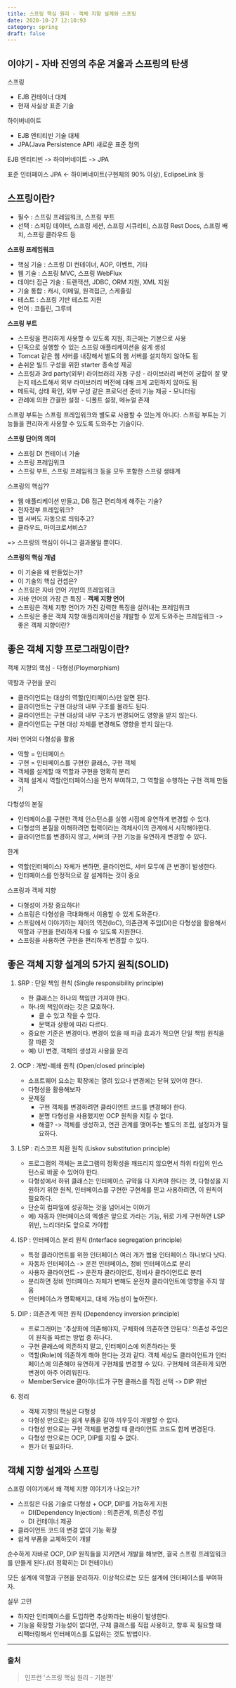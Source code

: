 ```yaml
---
title: 스프링 핵심 원리 - 객체 지향 설계와 스프링
date: 2020-10-27 12:10:93
category: spring
draft: false
---
```


## 이야기 - 자바 진영의 추운 겨울과 스프링의 탄생

스프링
- EJB 컨테이너 대체
- 현재 사실상 표준 기술

하이버네이트
- EJB 엔티티빈 기술 대체
- JPA(Java Persistence API) 새로운 표준 정의

EJB 엔티티빈 -> 하이버네이트 -> JPA

표준 인터페이스 JPA <- 하이버네이트(구현체의 90% 이상), EclipseLink 등


## 스프링이란?

- 필수 : 스프링 프레임워크, 스프링 부트
- 선택 : 스피링 데이터, 스프링 세션, 스프링 시큐리티, 스프링 Rest Docs, 스프링 배치, 스프링 클라우드 등

**스프링 프레임워크**
- 핵심 기술 : 스프링 DI 컨테이너, AOP, 이벤트, 기타
- 웹 기술 : 스프링 MVC, 스프링 WebFlux
- 데이터 접근 기술 : 트랜잭션, JDBC, ORM 지원, XML 지원
- 기술 통합 : 캐시, 이메일, 원격접근, 스케줄링
- 테스트 : 스프링 기반 테스트 지원
- 언어 : 코틀린, 그루비

**스프링 부트**
- 스프링을 편리하게 사용할 수 있도록 지원, 최근에는 기본으로 사용
- 단독으로 실행할 수 있는 스프링 애플리케이션을 쉽게 생성
- Tomcat 같은 웹 서버를 내장해서 별도의 웹 서버를 설치하지 않아도 됨
- 손쉬운 빌드 구성을 위한 starter 종속성 제공
- 스프링과 3rd party(외부) 라이브러리 자동 구성 - 라이브러리 버전이 궁합이 잘 맞는지 테스트해서 외부 라이브러리 버전에 대해 크게 고민하지 않아도 됨
- 메트릭, 상태 확인, 외부 구성 같은 프로덕션 준비 기능 제공 - 모니터링
- 관례에 의한 간결한 설정 - 디폴트 설정, 메뉴얼 존재

스프링 부트는 스프링 프레임워크와 별도로 사용할 수 있는게 아니다. 스프링 부트는 기능들을 편리하게 사용할 수 있도록 도와주는 기술이다.

**스프링 단어의 의미**
- 스프링 DI 컨테이너 기술
- 스프링 프레임워크
- 스프링 부트, 스프링 프레임워크 등을 모두 포함한 스프링 생태계


스프링의 핵심??
- 웹 애플리케이션 만들고, DB 접근 편리하게 해주는 기술?
- 전자정부 프레임워크?
- 웹 서버도 자동으로 띄워주고?
- 클라우드, 마이크로서비스?

=> 스프링의 핵심이 아니고 결과물일 뿐이다.


**스프링의 핵심 개념**
- 이 기술을 왜 만들었는가?
- 이 기술의 핵심 컨셉은?
- 스프링은 자바 언어 기반의 프레임워크
- 자바 언어의 가장 큰 특징 - **객체 지향 언어**
- 스프링은 객체 지향 언어가 가진 강력한 특징을 살려내는 프레임워크
- 스프링은 좋은 객체 지향 애플리케이션을 개발할 수 있게 도와주는 프레임워크 -> 좋은 객체 지향이란?


## 좋은 객체 지향 프로그래밍이란?

객체 지향의 핵심 - 다형성(Ploymorphism)

역할과 구현을 분리
- 클라이언트는 대상의 역할(인터페이스)만 알면 된다.
- 클라이언트는 구현 대상의 내부 구조를 몰라도 된다.
- 클라이언트는 구현 대상의 내부 구조가 변경되어도 영향을 받지 않는다.
- 클라이언트는 구현 대상 자체를 변경해도 영향을 받지 않는다.

자바 언어의 다형성을 활용
- 역할 = 인터페이스
- 구현 = 인터페이스를 구현한 클래스, 구현 객체
- 객체를 설계할 때 역할과 구현을 명확히 분리
- 객체 설계시 역할(인터페이스)을 먼저 부여하고, 그 역할을 수행하는 구현 객체 만들기

다형성의 본질
- 인터페이스를 구현한 객체 인스턴스를 실행 시점에 유연하게 변경할 수 있다.
- 다형성의 본질을 이해하려면 협력이라는 객체사이의 관계에서 시작해야한다.
- 클라이언트를 변경하지 않고, 서버의 구현 기능을 유연하게 변경할 수 있다.

한계
- 역할(인터페이스) 자체가 변하면, 클라이언트, 서버 모두에 큰 변경이 발생한다.
- 인터페이스를 안정적으로 잘 설계하는 것이 중요

스프링과 객체 지향
- 다형성이 가장 중요하다!
- 스프링은 다형성을 극대화해서 이용할 수 있게 도와준다.
- 스프링에서 이야기하는 제어의 역전(IoC), 의존관계 주입(DI)은 다형성을 활용해서 역할과 구현을 편리하게 다룰 수 있도록 지원한다.
- 스프링을 사용하면 구현을 편리하게 변경할 수 있다.


## 좋은 객체 지향 설계의 5가지 원칙(SOLID)

1. SRP : 단일 책임 원칙 (Single responsibility principle)
   - 한 클래스는 하나의 책임만 가져야 한다.
   - 하나의 책임이라는 것은 모호하다.
     - 클 수 있고 작을 수 있다.
     - 문맥과 상황에 따라 다르다.
   - 중요한 기준은 변경이다. 변경이 있을 때 파급 효과가 적으면 단일 책임 원칙을 잘 따른 것
   - 예) UI 변경, 객체의 생성과 사용을 분리

2. OCP : 개방-폐쇄 원칙 (Open/closed principle)
   - 소프트웨어 요소는 확장에는 열려 있으나 변경에는 닫혀 있어야 한다.
   - 다형성을 활용해보자
   - 문제점
     - 구현 객체를 변경하려면 클라이언트 코드를 변경해야 한다.
     - 분명 다형성을 사용했지만 OCP 원칙을 지킬 수 없다.
     - 해결? -> 객체를 생성하고, 연관 관계를 맺어주는 별도의 조립, 설정자가 필요하다.

3. LSP : 리스코프 치환 원칙 (Liskov substitution principle)
   - 프로그램의 객체는 프로그램의 정확성을 깨뜨리지 않으면서 하위 타입의 인스턴스로 바꿀 수 있어야 한다.
   - 다형성에서 하위 클래스는 인터페이스 규약을 다 지켜야 한다는 것, 다형성을 지원하기 위한 원칙, 인터페이스를 구현한 구현체를 믿고 사용하려면, 이 원칙이 필요하다.
   - 단순히 컴파일에 성공하는 것을 넘어서는 이야기
   - 예) 자동차 인터페이스의 엑셀은 앞으로 가라는 기능, 뒤로 가게 구현하면 LSP 위반, 느리더라도 앞으로 가야함

4. ISP : 인터페이스 분리 원칙 (Interface segregation principle)
   - 특정 클라이언트를 위한 인터페이스 여러 개가 범용 인터페이스 하나보다 낫다.
   - 자동차 인터페이스 -> 운전 인터페이스, 정비 인터페이스로 분리
   - 사용자 클라이언트 -> 운전자 클라이언트, 정비사 클라이언트로 분리
   - 분리하면 정비 인터페이스 자체가 변해도 운전자 클라이언트에 영향을 주지 않음
   - 인터페이스가 명확해지고, 대체 가능성이 높아진다.

5. DIP : 의존관계 역전 원칙 (Dependency inversion principle)
   - 프로그래머는 '추상화에 의존해야지, 구체화에 의존하면 안된다.' 의존성 주입은 이 원칙을 따르는 방법 중 하나다.
   - 구현 클래스에 의존하지 말고, 인터페이스에 의존하라는 뜻
   - 역할(Role)에 의존하게 해야 한다는 것과 같다. 객체 세상도 클라이언트가 인터페이스에 의존해야 유연하게 구현체를 변경할 수 있다. 구현체에 의존하게 되면 변경이 아주 어려워진다.
   - MemberService 클아이너트가 구현 클래스를 직접 선택 -> DIP 위반

6. 정리
   - 객체 지향의 핵심은 다형성
   - 다형성 만으로는 쉽게 부품을 갈아 끼우듯이 개발할 수 없다.
   - 다형성 만으로는 구현 객체를 변경할 때 클라이언트 코드도 함께 변경된다.
   - 다형성 만으로는 OCP, DIP를 지킬 수 없다.
   - 뭔가 더 필요하다.


## 객체 지향 설계와 스프링

스프링 이야기에서 왜 객체 지향 이야기가 나오는가?
- 스프링은 다음 기술로 다형성 + OCP, DIP를 가능하게 지원
  - DI(Dependency Injection) : 의존관계, 의존성 주입
  - DI 컨테이너 제공
- 클라이언트 코드의 변경 없이 기능 확장
- 쉽게 부품을 교체하듯이 개발

순수하게 자바로 OCP, DIP 원칙들을 지키면서 개발을 해보면, 결국 스프링 프레임워크를 만들게 된다.(더 정확히는 DI 컨테이너)

모든 설계에 역할과 구현을 분리하자. 이상적으로는 모든 설계에 인터페이스를 부여하자.

실무 고민
- 하지만 인터페이스를 도입하면 추상화라는 비용이 발생한다. 
- 기능을 확장할 가능성이 없다면, 구체 클래스를 직접 사용하고, 향후 꼭 필요할 때 리팩터링해서 인터페이스를 도입하는 것도 방법이다.

---

### 출처

> 인프런 '스프링 핵심 원리 - 기본편'